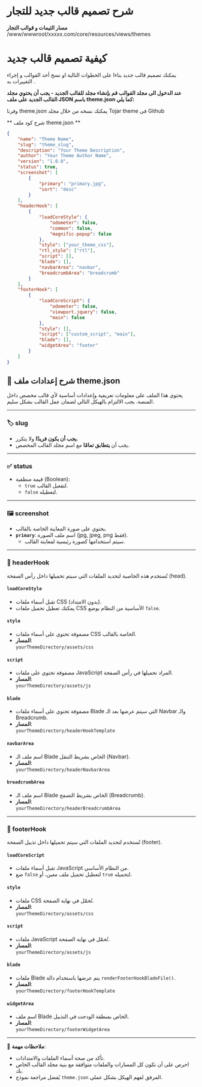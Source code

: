 # شرح تصميم قالب جديد للتجار

**مسار الثيمات و قوالب التجار**
/www/wwwroot/xxxxx.com/core/resources/views/themes

# كيفية تصميم قالب جديد
يمكنك تصميم قالب جديد بناءا على الخطوات التالية او نسخ أحد القوالب و إجراء التغييرات به .

**عند الدخول الى مجلد القوالب قم بإنشاء مجلد للقالب الجديد - يجب أن يحتوي مجلد القالب الجديد على ملف JSON باسم theme.json كما يلي:**

وفرنا theme.json يمكنك نسخه من خلال مجلد Tojar theme فى Github

** شرح كود ملف theme.json **


```json
{
    "name": "Theme Name",
    "slug": "theme_slug",
    "description": "Your Theme Description",
    "author": "Your Theme Author Name",
    "version": "1.0.0",
    "status": true,
    "screenshot": [
        {
            "primary": "primary.jpg",
            "sort": "desc"
        }
    ],
    "headerHook": [
        {
            "loadCoreStyle": {
                "odometer": false,
                "common": false,
                "magnific-popup": false
            },
            "style": ["your_theme_css"],
            "rtl_style": ["rtl"],
            "script": [],
            "blade": [],
            "navbarArea": "navbar",
            "breadcrumbArea": "breadcrumb"
        }
    ],
    "footerHook": [
        {
            "loadCoreScript": {
                "odometer": false,
                "viewport.jquery": false,
                "main": false
            },
            "style": [],
            "script": ["custom_script", "main"],
            "blade": [],
            "widgetArea": "footer"
        }
    ]
}
```

## 🧩 شرح إعدادات ملف theme.json

يحتوي هذا الملف على معلومات تعريفية وإعدادات أساسية لأي قالب مخصص داخل المنصة. يجب الالتزام بالهيكل التالي لضمان عمل القالب بشكل سليم.

---

### 🏷️ slug

- **يجب أن يكون فريدًا** ولا يتكرر.
- يجب أن **يتطابق تمامًا** مع اسم مجلد القالب المخصص.

---

### ✅ status

- قيمة منطقية (Boolean):  
  - `true` لتفعيل القالب.  
  - `false` لتعطيله.

---

### 🖼️ screenshot

- يحتوي على صورة المعاينة الخاصة بالقالب.
- **`primary`**: اسم ملف الصورة (jpg, jpeg, png فقط).  
  - سيتم استخدامها كصورة رئيسية لمعاينة القالب.

---

### 🔼 headerHook

تُستخدم هذه الخاصية لتحديد الملفات التي سيتم تحميلها داخل رأس الصفحة (head).

#### `loadCoreStyle`
- تقبل أسماء ملفات CSS (بدون الامتداد).
- يمكنك تعطيل تحميل ملفات CSS الأساسية من النظام بوضع `false`.

#### `style`
- مصفوفة تحتوي على أسماء ملفات CSS الخاصة بالقالب.
- **المسار**:  
  `yourThemeDirectory/assets/css`

#### `script`
- مصفوفة تحتوي على ملفات JavaScript المراد تحميلها في رأس الصفحة.
- **المسار**:  
  `yourThemeDirectory/assets/js`

#### `blade`
- مصفوفة تحتوي على أسماء ملفات Blade التي سيتم عرضها بعد الـ Navbar والـ Breadcrumb.
- **المسار**:  
  `yourThemeDirectory/headerHookTemplate`

#### `navbarArea`
- اسم ملف الـ Blade الخاص بشريط التنقل (Navbar).
- **المسار**:  
  `yourThemeDirectory/headerNavbarArea`

#### `breadcrumbArea`
- اسم ملف الـ Blade الخاص بشريط التصفح (Breadcrumb).
- **المسار**:  
  `yourThemeDirectory/headerBreadcrumbArea`

---

### 🔽 footerHook

تُستخدم لتحديد الملفات التي سيتم تحميلها داخل تذييل الصفحة (footer).

#### `loadCoreScript`
- تقبل أسماء ملفات JavaScript من النظام الأساسي.
- ضع `false` لتعطيل تحميل ملف معين، أو `true` لتحميله.

#### `style`
- ملفات CSS تُحمّل في نهاية الصفحة.
- **المسار**:  
  `yourThemeDirectory/assets/css`

#### `script`
- ملفات JavaScript تُحمّل في نهاية الصفحة.
- **المسار**:  
  `yourThemeDirectory/assets/js`

#### `blade`
- ملفات Blade يتم عرضها باستخدام دالة `renderFooterHookBladeFile()`.
- **المسار**:  
  `yourThemeDirectory/footerHookTemplate`

#### `widgetArea`
- اسم ملف Blade الخاص بمنطقة الودجت في التذييل.
- **المسار**:  
  `yourThemeDirectory/footerWidgetArea`

---

📝 **ملاحظات مهمة**:

- تأكد من صحة أسماء الملفات والامتدادات.
- احرص على أن تكون كل المسارات والملفات متوافقة مع بنية مجلد القالب الخاص بك.
- يُفضل مراجعة نموذج `theme.json` المرفق لفهم الهيكل بشكل عملي.


